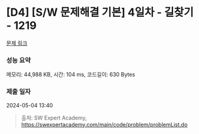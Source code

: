 # [D4] [S/W 문제해결 기본] 4일차 - 길찾기 - 1219 

[문제 링크](https://swexpertacademy.com/main/code/problem/problemDetail.do?contestProbId=AV14geLqABQCFAYD) 

### 성능 요약

메모리: 44,988 KB, 시간: 104 ms, 코드길이: 630 Bytes

### 제출 일자

2024-05-04 13:40



> 출처: SW Expert Academy, https://swexpertacademy.com/main/code/problem/problemList.do